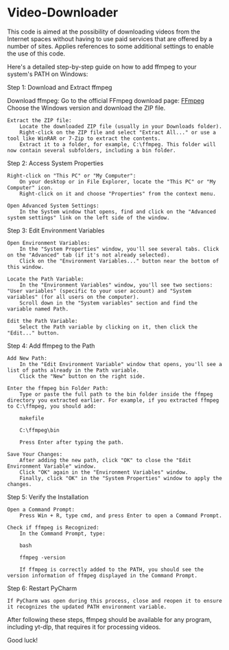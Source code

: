 # Video-Downloader

Тhis code is aimed at the possibility of downloading videos from the Internet spaces without having to use paid services that are offered by a number of sites.
Applies references to some additional settings to enable the use of this code.



Here's a detailed step-by-step guide on how to add ffmpeg to your system's PATH on Windows:


Step 1: Download and Extract ffmpeg

Download ffmpeg:
    Go to the official FFmpeg download page: [FFmpeg](https://ffmpeg.org/download.html)
    Choose the Windows version and download the ZIP file.

    Extract the ZIP file:
        Locate the downloaded ZIP file (usually in your Downloads folder).
        Right-click on the ZIP file and select "Extract All..." or use a tool like WinRAR or 7-Zip to extract the contents.
        Extract it to a folder, for example, C:\ffmpeg. This folder will now contain several subfolders, including a bin folder.

Step 2: Access System Properties

    Right-click on "This PC" or "My Computer":
        On your desktop or in File Explorer, locate the "This PC" or "My Computer" icon.
        Right-click on it and choose "Properties" from the context menu.

    Open Advanced System Settings:
        In the System window that opens, find and click on the "Advanced system settings" link on the left side of the window.

Step 3: Edit Environment Variables

    Open Environment Variables:
        In the "System Properties" window, you'll see several tabs. Click on the "Advanced" tab (if it's not already selected).
        Click on the "Environment Variables..." button near the bottom of this window.

    Locate the Path Variable:
        In the "Environment Variables" window, you'll see two sections: "User variables" (specific to your user account) and "System variables" (for all users on the computer).
        Scroll down in the "System variables" section and find the variable named Path.

    Edit the Path Variable:
        Select the Path variable by clicking on it, then click the "Edit..." button.

Step 4: Add ffmpeg to the Path

    Add New Path:
        In the "Edit Environment Variable" window that opens, you'll see a list of paths already in the Path variable.
        Click the "New" button on the right side.

    Enter the ffmpeg bin Folder Path:
        Type or paste the full path to the bin folder inside the ffmpeg directory you extracted earlier. For example, if you extracted ffmpeg to C:\ffmpeg, you should add:

        makefile

        C:\ffmpeg\bin

        Press Enter after typing the path.

    Save Your Changes:
        After adding the new path, click "OK" to close the "Edit Environment Variable" window.
        Click "OK" again in the "Environment Variables" window.
        Finally, click "OK" in the "System Properties" window to apply the changes.

Step 5: Verify the Installation

    Open a Command Prompt:
        Press Win + R, type cmd, and press Enter to open a Command Prompt.

    Check if ffmpeg is Recognized:
        In the Command Prompt, type:

        bash

        ffmpeg -version

        If ffmpeg is correctly added to the PATH, you should see the version information of ffmpeg displayed in the Command Prompt.

Step 6: Restart PyCharm

    If PyCharm was open during this process, close and reopen it to ensure it recognizes the updated PATH environment variable.

After following these steps, ffmpeg should be available for any program, including yt-dlp, that requires it for processing videos.

Good luck!
